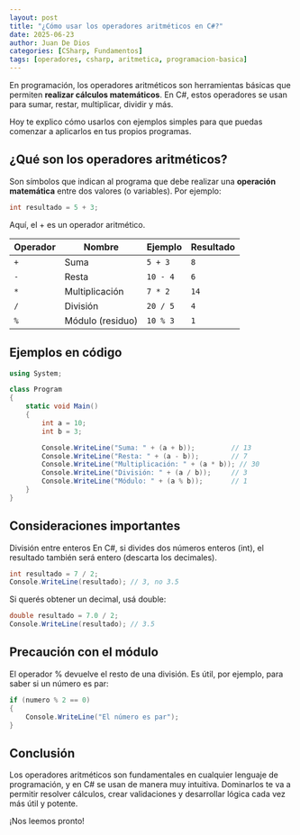 ```yaml
---
layout: post
title: "¿Cómo usar los operadores aritméticos en C#?"
date: 2025-06-23
author: Juan De Dios
categories: [CSharp, Fundamentos]
tags: [operadores, csharp, aritmetica, programacion-basica]
---
```


En programación, los operadores aritméticos son herramientas básicas que permiten **realizar cálculos matemáticos**. En C#, estos operadores se usan para sumar, restar, multiplicar, dividir y más.

Hoy te explico cómo usarlos con ejemplos simples para que puedas comenzar a aplicarlos en tus propios programas.



## ¿Qué son los operadores aritméticos?

Son símbolos que indican al programa que debe realizar una **operación matemática** entre dos valores (o variables). Por ejemplo:

```csharp
int resultado = 5 + 3;
```
Aquí, el + es un operador aritmético.



| Operador | Nombre           | Ejemplo  | Resultado |
| -------- | ---------------- | -------- | --------- |
| `+`      | Suma             | `5 + 3`  | `8`       |
| `-`      | Resta            | `10 - 4` | `6`       |
| `*`      | Multiplicación   | `7 * 2`  | `14`      |
| `/`      | División         | `20 / 5` | `4`       |
| `%`      | Módulo (residuo) | `10 % 3` | `1`       |



## Ejemplos en código
```csharp
using System;

class Program
{
    static void Main()
    {
        int a = 10;
        int b = 3;

        Console.WriteLine("Suma: " + (a + b));         // 13
        Console.WriteLine("Resta: " + (a - b));        // 7
        Console.WriteLine("Multiplicación: " + (a * b)); // 30
        Console.WriteLine("División: " + (a / b));     // 3
        Console.WriteLine("Módulo: " + (a % b));       // 1
    }
}
```

## Consideraciones importantes
División entre enteros
En C#, si divides dos números enteros (int), el resultado también será entero (descarta los decimales).
```csharp
int resultado = 7 / 2;
Console.WriteLine(resultado); // 3, no 3.5
```

Si querés obtener un decimal, usá double:
```csharp
double resultado = 7.0 / 2;
Console.WriteLine(resultado); // 3.5
```

## Precaución con el módulo
El operador % devuelve el resto de una división. Es útil, por ejemplo, para saber si un número es par:
```csharp
if (numero % 2 == 0)
{
    Console.WriteLine("El número es par");
}
```

## Conclusión
Los operadores aritméticos son fundamentales en cualquier lenguaje de programación, y en C# se usan de manera muy intuitiva. Dominarlos te va a permitir resolver cálculos, crear validaciones y desarrollar lógica cada vez más útil y potente.


¡Nos leemos pronto!
